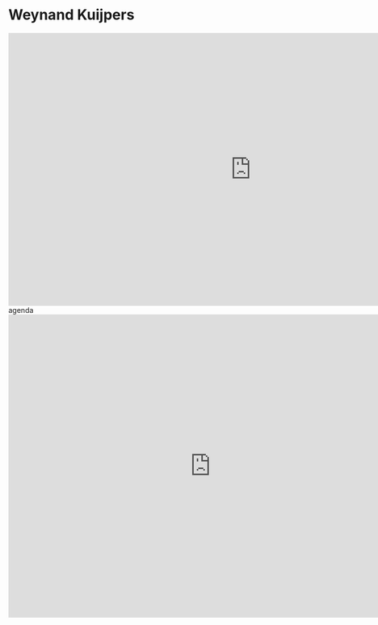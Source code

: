 # Weynand Kuijpers


<iframe src="https://player.vimeo.com/video/414000468" width="960" height="540" frameborder="0" allow="autoplay; fullscreen" allowfullscreen></iframe


## agenda
<iframe src="https://calendar.google.com/calendar/embed?src=weynand%40incubaid.com&ctz=Europe%2FBrussels" style="border: 0" width="800" height="600" frameborder="0" 

## information

- Threefold
    - slides: http://slides.threefold.tech/
    - We need a new internet: http://internet.threefold.tech
    - Let's work for a better planet: http://planet.freeflownation.org/ or http://planet2.freeflownation.org/
    - [our knowledge base, is this site](https://wiki.threefold.io/) (has lots of info)
    - [3SDK - Software Development Kit](https://sdk.threefold.io/) (start here when you want to get things done)
- Bernard Lietaer Book: 
    - [Towards a sustainable world: 3 Paradigm shifts towards a sustainable world: 3 Paradigm shifts](https://www.amazon.com/dp/3200065273/ref=cm_sw_su_dp)
    - we have co-authored this book and talks about new types of money, decentralization, ...
- some videos
    - Video made on nile, where [people give good feeling about threefold…](https://vimeo.com/398733827)
    - our [launch video of the TF Grid 2.0](https://wiki2.threefold.io/#/threefold_grid_2_0) (may 2020)
    - 30 min [why Threefold presentation](https://vimeo.com/398737507/815d6810aa)
    - 50 min [3bot presentation](https://vimeo.com/398735475)
- web resources
    - We are a proud member of [FreeFlow Nation](https://www.freeflownation.org/) (a global nation, with no borders and equality for all).
    - ThreeFold: http://threefold.io/
- podcasts
    - [world of wisdom](https://podcasts.google.com/feed/aHR0cDovL2ZlZWRzLnNvdW5kY2xvdWQuY29tL3VzZXJzL3NvdW5kY2xvdWQ6dXNlcnM6NDYyNzMzOTExL3NvdW5kcy5yc3M/episode/dGFnOnNvdW5kY2xvdWQsMjAxMDp0cmFja3MvODE5NjYwNzU3?ved=0CAcQ38oDahcKEwigm5bVy7LpAhUAAAAAHQAAAAAQBg), first time about crystal twin
    - [Green Planet Blue Planet Podcast Interview](https://podcasts.apple.com/us/podcast/ep-181-new-internet-that-empowers-equality-freedom/id1265643891?i=1000471122643&fbclid=IwAR3wzClqHuItRdopNIcXyH3wSUTXeftwOh1cVKtNAWTZSm9jlMKcnanM0V4) (30k people listened to it)

## my priorities

### This Week

- Finish coding examples that enable hackers and developers to do simple architecture on the TF Grid.
- Work on and finish the tokonomy design of a collective of farmers that want to build a hyperscaler for containerization workloads
- Onboarding of a number of blockchain protocols.
- Investors presentation(s)

### Next Week.

- proposals, and onboarding 
- various instruction videos to do deployments
- productization planning for a larger farmer that wants to go to market in June.

## contact info

- weynand@threefold.io 	
- @weynandkuijpers on telegram

will try to respons